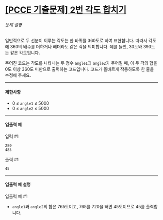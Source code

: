 # [[PCCE 기출문제] 2번  각도 합치기](https://school.programmers.co.kr/learn/courses/30/lessons/340206)


###### 문제 설명


일반적으로 두 선분이 이루는 각도는 한 바퀴를 360도로 하여 표현합니다. 따라서 각도에 360의 배수를 더하거나 빼더라도 같은 각을 의미합니다. 예를 들면, 30도와 390도는 같은 각도입니다.


주어진 코드는 각도를 나타내는 두 정수 `angle1`과 `angle2`가 주어질 때, 이 두 각의 합을 0도 이상 360도 미만으로 출력하는 코드입니다. 코드가 올바르게 작동하도록 한 줄을 수정해 주세요.




---


#### 제한사항


* 0 ≤ `angle1` ≤ 5000
* 0 ≤ `angle2` ≤ 5000




---


#### 입출력 예


입력 \#1



```
280
485

```

출력 \#1



```
45

```



---


#### 입출력 예 설명


입출력 예 \#1


* `angle1`과 `angle2`의 합은 765도이고, 765를 720을 빼면 45도이므로 45를 출력합니다.



